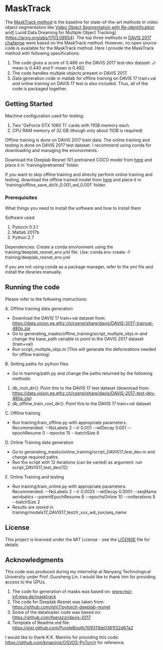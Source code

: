 # MaskTrack

The [MaskTrack method](https://arxiv.org/abs/1612.02646) is the baseline for state-of-the-art methods in video object segmentation like [Video Object Segmentation with Re-identification](https://arxiv.org/abs/1708.00197) and[ Lucid Data Dreaming for Multiple Object Tracking] (https://arxiv.org/abs/1703.09554). The top three methods in [DAVIS 2017 challenge](https://davischallenge.org/challenge2017/index.html) were based on the MaskTrack method. However, no open source code is available for the MaskTrack method. Here I provide the MaskTrack method with following specifications:
1. The code gives a score of 0.466 on the DAVIS 2017 test-dev dataset. J-mean is 0.440 and F-mean is 0.492.
2. The code handles multiple objects present in DAVIS 2017.
3. Data generation code in matlab for offline training on DAVIS 17 train+val and online training on DAVIS 17 test is also included. Thus, all of the code is packaged together.

## Getting Started

Machine configuration used for testing: 
1. Two 'GeForce GTX 1080 Ti' cards with 11GB memory each.
2. CPU RAM memory of 32 GB (though only about 11GB is required)

Offline training is done on DAVIS 2017 train data. The online training and testing is done on DAVIS 2017 test dataset. I recommend using conda for downloading and managing the environments.

Download the Deeplab Resnet 101 pretrained COCO model from [here](https://drive.google.com/open?id=1jqf7zdYATK2GcgHWzsB6-dzHHPA4Ow2f) and place it in 'training/pretrained' folder.

If you want to skip offline training and directly perform online training and testing, download the offline trained model from [here](https://drive.google.com/open?id=10fHnpSwPrW1jOvLQAM8YKqbAvlTYmxkp) and place it in 'training/offline_save_dir/lr_0.001_wd_0.001' folder.


### Prerequisites

What things you need to install the software and how to install them

Software used:
1. Pytorch 0.3.1
2. Matlab 2017b
3. Python 2.7

Dependencies:
Create a conda environment using the training/deeplab_resnet_env.yml file.
Use: conda env create -f training/deeplab_resnet_env.yml

If you are not using conda as a package manager, refer to the yml file and install the libraries manually.

## Running the code

Please refer to the following instructions:

A. Offline training data generation
* Download the DAVIS 17 train+val dataset from: https://data.vision.ee.ethz.ch/csergi/share/davis/DAVIS-2017-trainval-480p.zip
* Go to generating_masks/offline_training/script_multiple_objs.m and change the base_path variable to point to the DAVIS 2017 dataset (train+val)
* Run script_multiple_objs.m (This will generate the deformations needed for offline training)

B. Setting paths for python files
* Go to training/path.py and change the paths returned by the following methods:
1. db_root_dir(): Point this to the DAVIS 17 test dataset (download from: https://data.vision.ee.ethz.ch/csergi/share/davis/DAVIS-2017-test-dev-480p.zip)
2. db_offline_train_root_dir(): Point this to the DAVIS 17 train+val dataset

C. Offline training
* Run training/train_offline.py with appropriate parameters. Recommended: --NoLabels 2 --lr 0.001 --wtDecay 0.001 --epochResume 0 --epochs 15 --batchSize 6

D. Online Training data generation
* Go to generating_masks/online_training/script_DAVIS17_test_dev.m and change required paths.
* Run the script with 12 iterations (can be varied) as argument: run script_DAVIS17_test_dev(12)

E. Online Training and testing
* Run training/train_online.py with appropriate parameters. Recommended: --NoLabels 2 --lr 0.0025 --wtDecay 0.0001 --seqName aerobatics --parentEpochResume 8 --epochsOnline 10 --noIterations 5 --batchSize 2
* Results are stored in training/models17_DAVIS17_test/lr_xxx_wd_xxx/seq_name

## License

This project is licensed under the MIT License - see the [LICENSE](LICENSE) file for details

## Acknowledgments

This code was produced during my internship at Nanyang Technological University under Prof. Guosheng Lin. I would like to thank him for providing access to the GPUs.

1. The code for generation of masks was based on: www.mpi-inf.mpg.de/masktrack
2. The code for Deeplab Resnet was taken from: https://github.com/isht7/pytorch-deeplab-resnet
3. Some of the dataloader code was based on: https://github.com/fperazzi/davis-2017
4. Template of Readme.md file: https://gist.github.com/PurpleBooth/109311bb0361f32d87a2

I would like to thank K.K. Maninis for providing this code: https://github.com/kmaninis/OSVOS-PyTorch for reference.

